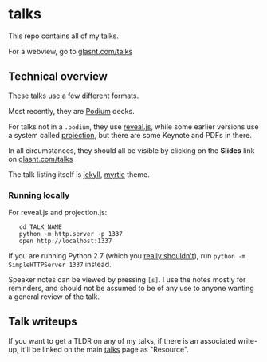 # talks

This repo contains all of my talks. 

For a webview, go to [glasnt.com/talks](http://glasnt.com/talks)

## Technical overview

These talks use a few different formats. 

Most recently, they are [Podium](https://github.com/pybee/podium) decks.

For talks not in a `.podium`, they use [reveal.js](http://lab.hakim.se/reveal-js/#/), while some earlier versions use a system called [projection](https://github.com/afcowie/projection), but there are some Keynote and PDFs in there. 

In all circumstances, they should all be visible by clicking on the **Slides** link on [glasnt.com/talks](https://glasnt.com/talks)

The talk listing itself is [jekyll](https://jekyllrb.com/), [myrtle](https://github.com/glasnt/myrtle) theme.

### Running locally

For reveal.js and projection.js: 
   
```
   cd TALK_NAME
   python -m http.server -p 1337
   open http://localhost:1337
```

If you are running Python 2.7 (which you [really shouldn't](https://pythonclock.org/)), run `python -m SimpleHTTPServer 1337` instead. 

Speaker notes can be viewed by pressing `[s]`. I use the notes mostly for reminders, and should not be assumed to be of any use to anyone wanting a general review of the talk. 


## Talk writeups

If you want to get a TLDR on any of my talks, if there is an associated write-up, it'll be linked on the main [talks](http://glasnt.com/talks) page as "Resource".  

